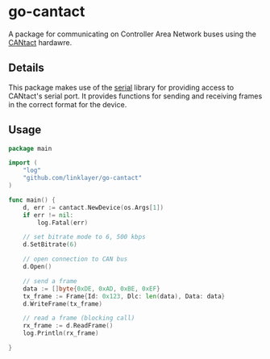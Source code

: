 # go-cantact

A package for communicating on Controller Area Network buses using the
[CANtact](http://cantact.io) hardawre.

## Details

This package makes use of the [serial](https://github.com/tarm/serial) library
for providing access to CANtact's serial port. It provides functions for sending
and receiving frames in the correct format for the device.

## Usage
```go
package main

import (
	"log"
	"github.com/linklayer/go-cantact"
)

func main() {
	d, err := cantact.NewDevice(os.Args[1])
	if err != nil:
		log.Fatal(err)

	// set bitrate mode to 6, 500 kbps
	d.SetBitrate(6)

	// open connection to CAN bus
	d.Open()

	// send a frame
	data := []byte{0xDE, 0xAD, 0xBE, 0xEF}
	tx_frame := Frame{Id: 0x123, Dlc: len(data), Data: data}
	d.WriteFrame(tx_frame)

	// read a frame (blocking call)
	rx_frame := d.ReadFrame()
	log.Println(rx_frame)

}
```

